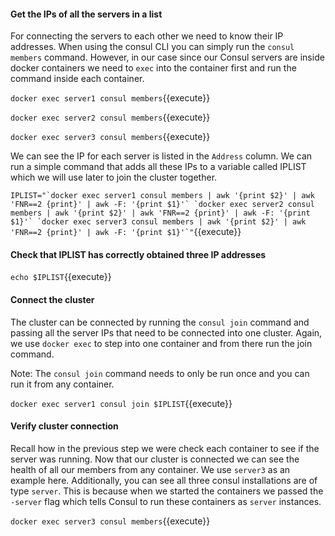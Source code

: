 #### Get the IPs of all the servers in a list
For connecting the servers to each other we need to know their IP addresses. When using the consul CLI you can simply run the `consul members` command. However, in our case since our Consul servers are inside docker containers we need to `exec` into the container first and run the command inside each container.

`docker exec server1 consul members`{{execute}}

`docker exec server2 consul members`{{execute}}

`docker exec server3 consul members`{{execute}}

We can see the IP for each server is listed in the `Address` column. We can run a simple command that adds all these IPs to a variable called IPLIST which we will use later to join the cluster together.

``IPLIST="`docker exec server1 consul members | awk '{print $2}' | awk 'FNR==2 {print}' | awk -F: '{print $1}'` `docker exec server2 consul members | awk '{print $2}' | awk 'FNR==2 {print}' | awk -F: '{print $1}'` `docker exec server3 consul members | awk '{print $2}' | awk 'FNR==2 {print}' | awk -F: '{print $1}'`"``{{execute}}

#### Check that IPLIST has correctly obtained three IP addresses
`echo $IPLIST`{{execute}}

#### Connect the cluster
The cluster can be connected by running the `consul join` command and passing all the server IPs that need to be connected into one cluster. Again, we use `docker exec` to step into one container and from there run the join command.

Note: The `consul join` command needs to only be run once and you can run it from any container.

`docker exec server1 consul join $IPLIST`{{execute}}

#### Verify cluster connection
Recall how in the previous step we were check each container to see if the server was running. Now that our cluster is connected we can see the health of all our members from any container. We use `server3` as an example here. Additionally, you can see all three consul installations are of type `server`. This is because when we started the containers we passed the `-server` flag which tells Consul to run these containers as `server` instances.

`docker exec server3 consul members`{{execute}}